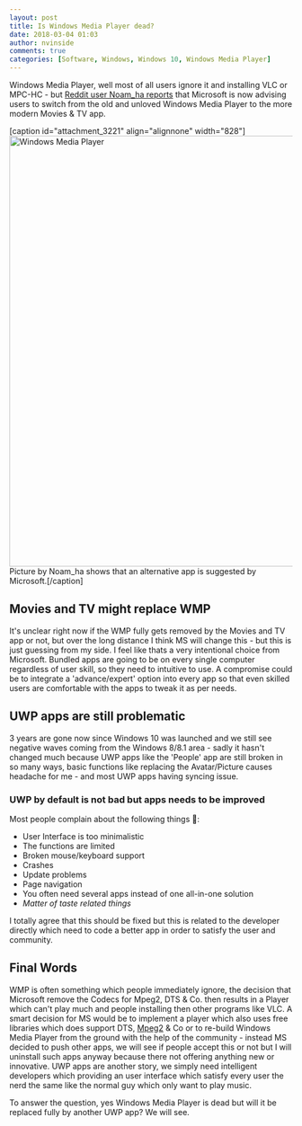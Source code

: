 ```yaml
---
layout: post
title: Is Windows Media Player dead?
date: 2018-03-04 01:03
author: nvinside
comments: true
categories: [Software, Windows, Windows 10, Windows Media Player]
---
```

Windows Media Player, well most of all users ignore it and installing VLC or MPC-HC - but <a href="https://www.reddit.com/r/Windows10/comments/80wnfw/windows_10_promotes_moving_on_from_windows_media/">Reddit user Noam_ha reports</a> that Microsoft is now advising users to switch from the old and unloved Windows Media Player to the more modern Movies &amp; TV app.

[caption id="attachment_3221" align="alignnone" width="828"]<img class="alignnone size-full wp-image-3221" src="https://chefkochblog.files.wordpress.com/2018/03/ar5antbjr9tjcswzmkfttxl9zda1iqr5cv7admqovzy.png" alt="Windows Media Player" width="828" height="767" /> Picture by Noam_ha shows that an alternative app is suggested by Microsoft.[/caption]

<!--more-->

<h2>Movies and TV might replace WMP</h2>

It's unclear right now if the WMP fully gets removed by the Movies and TV app or not, but over the long distance I think MS will change this - but this is just guessing from my side. I feel like thats a very intentional choice from Microsoft. Bundled apps are going to be on every single computer regardless of user skill, so they need to intuitive to use. A compromise could be to integrate a 'advance/expert' option into every app so that even skilled users are comfortable with the apps to tweak it as per needs.

<h2>UWP apps are still problematic</h2>

3 years are gone now since Windows 10 was launched and we still see negative waves coming from the Windows 8/8.1 area - sadly it hasn't changed much because UWP apps like the 'People' app are still broken in so many ways, basic functions like replacing the Avatar/Picture causes headache for me - and most UWP apps having syncing issue.

<h3>UWP by default is not bad but apps needs to be improved</h3>

Most people complain about the following things 🤔:

<ul>
    <li>User Interface is too minimalistic</li>
    <li>The functions are limited</li>
    <li>Broken mouse/keyboard support</li>
    <li>Crashes</li>
    <li>Update problems</li>
    <li>Page navigation</li>
    <li>You often need several apps instead of one all-in-one solution</li>
    <li><em>Matter of taste related things</em></li>
</ul>

I totally agree that this should be fixed but this is related to the developer directly which need to code a better app in order to satisfy the user and community.

<h2>Final Words</h2>

WMP is often something which people immediately ignore, the decision that Microsoft remove the Codecs for Mpeg2, DTS &amp; Co. then results in a Player which can't play much and people installing then other programs like VLC. A smart decision for MS would be to implement a player which also uses free libraries which does support DTS, <a href="https://www.microsoft.com/en-us/store/p/mpeg2-video-extension/9n95q1zzpmh4?activetab=pivot%3aoverviewtab" target="_blank" rel="noopener">Mpeg2</a> &amp; Co or to re-build Windows Media Player from the ground with the help of the community - instead MS decided to push other apps, we will see if people accept this or not but I will uninstall such apps anyway because there not offering anything new or innovative. UWP apps are another story, we simply need intelligent developers which providing an user interface which satisfy every user the nerd the same like the normal guy which only want to play music.

To answer the question, yes Windows Media Player is dead but will it be replaced fully by another UWP app? We will see.
